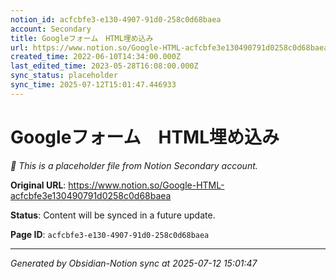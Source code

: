 ```yaml
---
notion_id: acfcbfe3-e130-4907-91d0-258c0d68baea
account: Secondary
title: Googleフォーム　HTML埋め込み
url: https://www.notion.so/Google-HTML-acfcbfe3e130490791d0258c0d68baea
created_time: 2022-06-10T14:34:00.000Z
last_edited_time: 2023-05-28T16:08:00.000Z
sync_status: placeholder
sync_time: 2025-07-12T15:01:47.446933
---
```


# Googleフォーム　HTML埋め込み

*🔄 This is a placeholder file from Notion Secondary account.*

**Original URL**: https://www.notion.so/Google-HTML-acfcbfe3e130490791d0258c0d68baea

**Status**: Content will be synced in a future update.

**Page ID**: `acfcbfe3-e130-4907-91d0-258c0d68baea`

---

*Generated by Obsidian-Notion sync at 2025-07-12 15:01:47*
